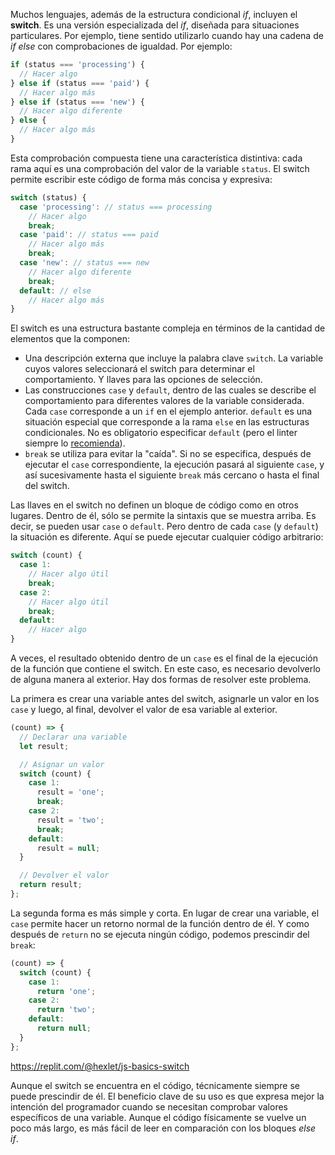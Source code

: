 
Muchos lenguajes, además de la estructura condicional *if*, incluyen el **switch**. Es una versión especializada del *if*, diseñada para situaciones particulares. Por ejemplo, tiene sentido utilizarlo cuando hay una cadena de *if else* con comprobaciones de igualdad. Por ejemplo:

```javascript
if (status === 'processing') {
  // Hacer algo
} else if (status === 'paid') {
  // Hacer algo más
} else if (status === 'new') {
  // Hacer algo diferente
} else {
  // Hacer algo más
}
```

Esta comprobación compuesta tiene una característica distintiva: cada rama aquí es una comprobación del valor de la variable `status`. El switch permite escribir este código de forma más concisa y expresiva:

```javascript
switch (status) {
  case 'processing': // status === processing
    // Hacer algo
    break;
  case 'paid': // status === paid
    // Hacer algo más
    break;
  case 'new': // status === new
    // Hacer algo diferente
    break;
  default: // else
    // Hacer algo más
}
```

El switch es una estructura bastante compleja en términos de la cantidad de elementos que la componen:

* Una descripción externa que incluye la palabra clave `switch`. La variable cuyos valores seleccionará el switch para determinar el comportamiento. Y llaves para las opciones de selección.
* Las construcciones `case` y `default`, dentro de las cuales se describe el comportamiento para diferentes valores de la variable considerada. Cada `case` corresponde a un `if` en el ejemplo anterior. `default` es una situación especial que corresponde a la rama `else` en las estructuras condicionales. No es obligatorio especificar `default` (pero el linter siempre lo [recomienda](https://eslint.org/docs/rules/default-case)).
* `break` se utiliza para evitar la "caída". Si no se especifica, después de ejecutar el `case` correspondiente, la ejecución pasará al siguiente `case`, y así sucesivamente hasta el siguiente `break` más cercano o hasta el final del switch.

Las llaves en el switch no definen un bloque de código como en otros lugares. Dentro de él, sólo se permite la sintaxis que se muestra arriba. Es decir, se pueden usar `case` o `default`. Pero dentro de cada `case` (y `default`) la situación es diferente. Aquí se puede ejecutar cualquier código arbitrario:

```javascript
switch (count) {
  case 1:
    // Hacer algo útil
    break;
  case 2:
    // Hacer algo útil
    break;
  default:
    // Hacer algo
}
```

A veces, el resultado obtenido dentro de un `case` es el final de la ejecución de la función que contiene el switch. En este caso, es necesario devolverlo de alguna manera al exterior. Hay dos formas de resolver este problema.

La primera es crear una variable antes del switch, asignarle un valor en los `case` y luego, al final, devolver el valor de esa variable al exterior.

```javascript
(count) => {
  // Declarar una variable
  let result;

  // Asignar un valor
  switch (count) {
    case 1:
      result = 'one';
      break;
    case 2:
      result = 'two';
      break;
    default:
      result = null;
  }

  // Devolver el valor
  return result;
};
```

La segunda forma es más simple y corta. En lugar de crear una variable, el `case` permite hacer un retorno normal de la función dentro de él. Y como después de `return` no se ejecuta ningún código, podemos prescindir del `break`:

```javascript
(count) => {
  switch (count) {
    case 1:
      return 'one';
    case 2:
      return 'two';
    default:
      return null;
  }
};
```

https://replit.com/@hexlet/js-basics-switch

Aunque el switch se encuentra en el código, técnicamente siempre se puede prescindir de él. El beneficio clave de su uso es que expresa mejor la intención del programador cuando se necesitan comprobar valores específicos de una variable. Aunque el código físicamente se vuelve un poco más largo, es más fácil de leer en comparación con los bloques *else if*.
